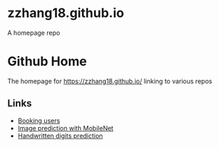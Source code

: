 # zzhang18.github.io
A homepage repo

# Github Home
The homepage for https://zzhang18.github.io/ linking to various repos

## Links
- [Booking users](https://zzhang18.github.io/booking)
- [Image prediction with MobileNet](https://zzhang18.github.io/sgb/mobilenet)
- [Handwritten digits prediction](https://zzhang18.github.io/sgb/numrecog)